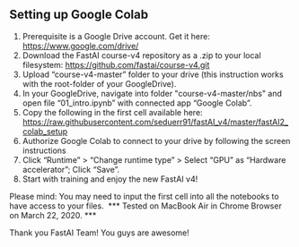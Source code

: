 ## Setting up Google Colab

1. Prerequisite is a Google Drive account. Get it here: https://www.google.com/drive/
2. Download the FastAI course-v4 repository as a .zip to your local filesystem: https://github.com/fastai/course-v4.git
3. Upload “course-v4-master” folder to your drive (this instruction works with the root-folder of your GoogleDrive).
4. In your GoogleDrive, navigate into folder "course-v4-master/nbs" and open file “01_intro.ipynb” with connected app “Google Colab”.
5. Copy the following in the first cell available here: https://raw.githubusercontent.com/seduerr91/fastAI_v4/master/fastAI2_colab_setup 
6. Authorize Google Colab to connect to your drive by following the screen instructions 
7. Click “Runtime” > “Change runtime type” > Select “GPU” as “Hardware accelerator”; Click “Save”.
8. Start with training and enjoy the new FastAI v4!

Please mind: You may need to input the first cell into all the notebooks to have access to your files.
 *** Tested on MacBook Air in Chrome Browser on March 22, 2020. ***

Thank you FastAI Team! You guys are awesome!
